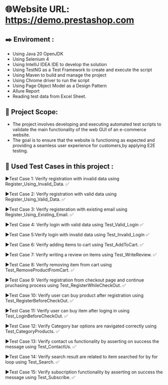 # 🌐Website URL: https://demo.prestashop.com
## ✒️ Enviroment :
* Using Java 20 OpenJDK
* Using Selenium 4
* Using IntelliJ IDEA IDE to develop the solution
* Using TestNG as a Test Framework to create and execute the script
* Using Maven to build and manage the project
* Using Chrome driver to run the script
* Using Page Object Model as a Design Pattern
* Allure Report
* Reading test data from Excel Sheet.

## 🔭 Project Scope:
  * The project involves developing and executing automated test scripts to validate the main functionality of the web GUI of an e-commerce website.
  * The goal is to ensure that the website is functioning as expected and providing a seamless user experience for customers,by applying E2E testing.

## 🔬 Used Test Cases in this project :

  ▶️Test Case 1: Verify registration with invalid data using Register_Using_Invalid_Data. ✅
  
  ▶️Test Case 2: Verify registration with valid data using Register_Using_Valid_Data. ✅
  
  ▶️Test Case 3: Verify registeration with existing email using Register_Using_Existing_Email. ✅
  
  ▶️Test Case 4: Verify login with valid data using Test_Valid_Login ✅
  
  ▶️Test Case 5:Verify login with invalid data using Test_Invalid_Login ✅
  
  ▶️Test Case 6: Verify adding items to cart using  Test_AddToCart. ✅
  
  ▶️Test Case 7: Verify writing a review on items using Test_WriteReview. ✅
  
  ▶️Test Case 8: Verify removing item from cart using Test_RemoveProductFromCart. ✅
  
  ▶️Test Case 9: Verify registration from checkout page and continue pruchasing process using Test_RegisterWhileCheckOut. ✅
  
  ▶️Test Case 10: Verify user can buy product after registration using Test_RegisterBeforeCheckOut. ✅
  
  ▶️Test Case 11: Verify user can buy item after loging in using Test_LoginBeforeCheckOut. ✅
  
  ▶️Test Case 12: Verify Category bar options are navigated correctly using Test_CategoryProducts. ✅
  
  ▶️Test Case 13: Verify contact us functionality by asserting on success the message using Test_ContactUs. ✅
  
  ▶️Test Case 14: Verify search result are related to item searched for by for loop using Test_Search. ✅
  
  ▶️Test Case 15: Verify subscription functionality by asserting on success the message using Test_Subscribe. ✅
